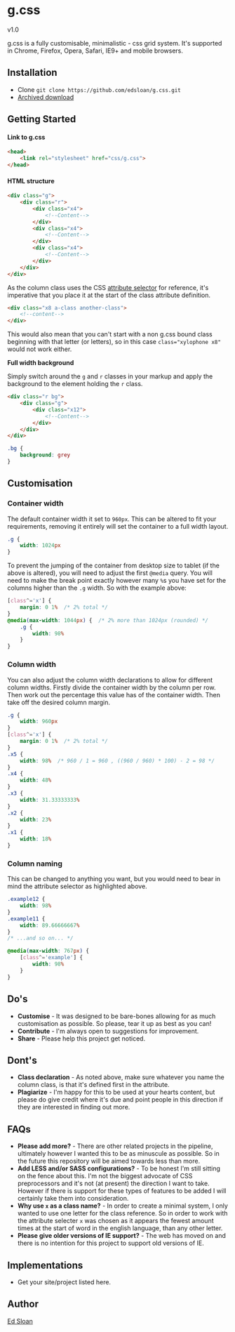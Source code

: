 # g.css

v1.0

g.css is a fully customisable, minimalistic - css grid system. It's supported in Chrome, Firefox, Opera, Safari, IE9+ and mobile browsers.

## Installation

-   Clone `git clone https://github.com/edsloan/g.css.git`
-   [Archived download](https://github.com/edsloan/g.css/archive/master.zip)


## Getting Started

#### Link to g.css
```html
<head>
	<link rel="stylesheet" href="css/g.css">
</head>
```

#### HTML structure
```html
<div class="g">
	<div class="r">
		<div class="x4">
			<!--Content-->
		</div>
		<div class="x4">
			<!--Content-->
		</div>
		<div class="x4">
			<!--Content-->
		</div>
	</div>
</div>
```
As the column class uses the CSS [attribute selector](https://developer.mozilla.org/en-US/docs/Web/CSS/Attribute_selectors) for reference, it's imperative that you place it at the start of the class attribute definition.
```html
<div class="x8 a-class another-class">
	<!--content-->
</div>
```
This would also mean that you can't start with a non g.css bound class beginning with that letter (or letters), so in this case `class="xylophone x8"` would not work either.

**Full width background**

Simply switch around the `g` and `r` classes in your markup and apply the background to the element holding the `r` class.
```html
<div class="r bg">
	<div class="g">
		<div class="x12">
			<!--Content-->
		</div>
	</div>
</div>
```
```css
.bg {
	background: grey
}
```

## Customisation

### Container width
The default container width it set to `960px`. This can be altered to fit your requirements, removing it entirely will set the container to a full width layout.
```css
.g {
	width: 1024px
}
```
To prevent the jumping of the container from desktop size to tablet (if the above is altered), you will need to adjust the first `@media` query. You will need to make the break point exactly however many `%`s you have set for the columns higher than the `.g` width. So with the example above:
```css
[class^='x'] {
    margin: 0 1%  /* 2% total */
}
@media(max-width: 1044px) {  /* 2% more than 1024px (rounded) */
    .g {
        width: 98%
    }
}
```
### Column width
You can also adjust the column width declarations to allow for different column widths. Firstly divide the container width by the column per row. Then work out the percentage this value has of the container width. Then take off the desired column margin.
```css
.g {
	width: 960px
}
[class^='x'] {
    margin: 0 1%  /* 2% total */
}
.x5 {
    width: 98%  /* 960 / 1 = 960 , ((960 / 960) * 100) - 2 = 98 */
}
.x4 {
    width: 48%
}
.x3 {
    width: 31.33333333%
}
.x2 {
    width: 23%
}
.x1 {
    width: 18%
}
```

### Column naming
This can be changed to anything you want, but you would need to bear in mind the attribute selector as highlighted above.
```css
.example12 {
	width: 98%
}
.example11 {
	width: 89.66666667%
}
/* ...and so on... */

@media(max-width: 767px) {
    [class^='example'] {
        width: 98%
    }
}
```
## Do's
* **Customise** - It was designed to be bare-bones allowing for as much customisation as possible. So please, tear it up as best as you can!
* **Contribute** - I'm always open to suggestions for improvement.
* **Share** - Please help this project get noticed.

## Dont's
* **Class declaration** - As noted above, make sure whatever you name the column class, is that it's defined first in the attribute.
* **Plagiarize** - I'm happy for this to be used at your hearts content, but please do give credit where it's due and point people in this direction if they are interested in finding out more.

## FAQs
* **Please add more?** - There are other related projects in the pipeline, ultimately however I wanted this to be as minuscule as possible. So in the future this repository will be aimed towards less than more.
* **Add LESS and/or SASS configurations?** - To be honest I'm still sitting on the fence about this. I'm not the biggest advocate of CSS preprocessors and it's not (at present) the direction I want to take. However if there is support for these types of features to be added I will certainly take them into consideration.
* **Why use `x` as a class name?** - In order to create a minimal system, I only wanted to use one letter for the class reference. So in order to work with the attribute selecter `x` was chosen as it appears the fewest amount times at the start of word in the english language, than any other letter.
* **Please give older versions of IE support?** - The web has moved on and there is no intention for this project to support old versions of IE.

## Implementations
* Get your site/project listed here.

## Author
[Ed Sloan](https://twitter.com/edsloandev)
